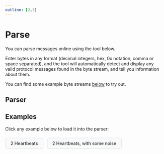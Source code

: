 ```yaml
---
outline: [2,3]
---
```


<script setup>
import ParseInput from '../../../components/Protocol/ParseInput.vue';
import { data as protocolData } from '../../../yaml-data.data.ts'

const createExampleUrl = (bytes) => {
  const url = new URL(window.location.href);
  url.searchParams.set('bytes', bytes);
  url.hash = 'parser';
  return url.toString();
}
</script>

# Parse

You can parse messages online using the tool below.

Enter bytes in any format (decimal integers, hex, 0x notation, comma or space separated), and the tool will automatically detect and display any valid protocol messages found in the byte stream, and tell you information about them.

You can find some example byte streams [below](#examples) to try out.

## Parser

<ParseInput :yaml-data="protocolData" />

## Examples

Click any example below to load it into the parser:

<div class="example-buttons">
  <a :href="createExampleUrl('3 14 0 13 0 0 0 1 0 6 1 84 103 57 3 14 0 13 0 0 0 1 0 6 1 84 103 57')" class="example-btn">2 Heartbeats</a>
  <a :href="createExampleUrl('1 8 6 55 3 14 0 13 0 0 0 1 0 6 1 84 103 57 0 0 1 2 3 3 14 0 13 0 0 0 1 0 6 1 84 103 57 9 8 7 6 ')" class="example-btn">2 Heartbeats, with some noise</a>
</div>

<style scoped>
.example-buttons {
  display: flex;
  gap: 12px;
  margin: 20px 0;
  flex-wrap: wrap;
}

.example-btn {
  display: inline-block;
  padding: 8px 16px;
  background-color: #f8f9fa;
  border: 1px solid #ddd;
  border-radius: 6px;
  text-decoration: none;
  color: #333;
  font-weight: 500;
  transition: all 0.2s ease;
}

.example-btn:hover {
  background-color: #3eaf7c;
  color: white;
  border-color: #3eaf7c;
}

.dark .example-btn {
  background-color: #2a2a2a;
  border-color: #555;
  color: #ddd;
}

.dark .example-btn:hover {
  background-color: #3eaf7c;
  color: white;
  border-color: #3eaf7c;
}
</style>
